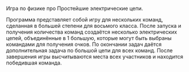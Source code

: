 Игра по физике про Простейшие электрические цепи.

  Программа представляет собой игру для нескольких команд, сделанная в большей степени
для восьмого класса. После запуска и получения количества команд создаётся несколько
электрических цепей, объединённые в 1 большую, которые могут быть выбраны командами для
получения очков. По окончании задач даётся дополнительная задача по большой цепи для
всех команд. После завершения игры высчитываются места всех участников и находится
победившая команда.
